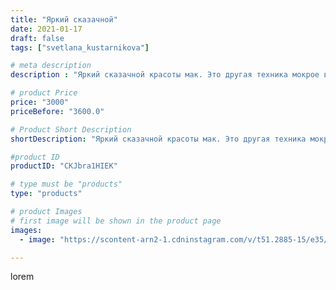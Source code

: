 ```yaml
---
title: "Яркий сказачной"
date: 2021-01-17
draft: false
tags: ["svetlana_kustarnikova"]

# meta description
description : "Яркий сказачной красоты мак. Это другая техника мокрое валяние. Натуральная шесть меринос. Сделано брошью"

# product Price
price: "3000"
priceBefore: "3600.0"

# Product Short Description
shortDescription: "Яркий сказачной красоты мак. Это другая техника мокрое валяние. Натуральная шесть меринос. Сделано брошью"

#product ID
productID: "CKJbra1HIEK"

# type must be "products"
type: "products"

# product Images
# first image will be shown in the product page
images:
  - image: "https://scontent-arn2-1.cdninstagram.com/v/t51.2885-15/e35/139556707_2560522550920519_1809106806012540756_n.jpg?se=7&tp=1&_nc_ht=scontent-arn2-1.cdninstagram.com&_nc_cat=107&_nc_ohc=MCYw8cR4krYAX_G4tmW&ccb=7-4&oh=fc700d89b1e42c913b87b2b59e9f7b97&oe=60820F68&ig_cache_key=MjQ4ODY0MjAwMDEwMDU1NzA2Ng%3D%3D.2-ccb7-4"

---
```

lorem

